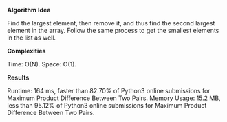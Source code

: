 **Algorithm Idea**

Find the largest element, then remove it, and thus 
find the second largest element in the array. 
Follow the same process to get the smallest 
elements in the list as well. 

**Complexities**

Time: O(N).
Space: O(1).

**Results**

Runtime: 164 ms, faster than 82.70% of Python3 online submissions for Maximum Product Difference Between Two Pairs.
Memory Usage: 15.2 MB, less than 95.12% of Python3 online submissions for Maximum Product Difference Between Two Pairs.
